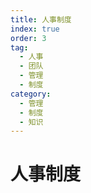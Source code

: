 ```yaml
---
title: 人事制度
index: true
order: 3
tag:
  - 人事
  - 团队
  - 管理
  - 制度
category:
  - 管理
  - 制度
  - 知识
---
```


# 人事制度